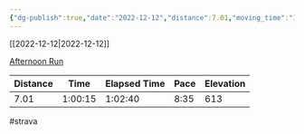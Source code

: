 ```yaml
---
{"dg-publish":true,"date":"2022-12-12","distance":7.01,"moving_time":"1:00:15","elapsed_time":"1:02:40","pace":"8:35","total_elevation_gain":613,"url":"https://www.strava.com/activities/8241979965","permalink":"/01-personal/strava/2022-12-12-afternoon-run/","dgPassFrontmatter":true}
---
```



[[2022-12-12\|2022-12-12]]

[Afternoon Run](https://www.strava.com/activities/8241979965)

| Distance | Time    | Elapsed Time | Pace | Elevation |
| -------- | ------- | ------------ | ---- | --------- |
| 7.01     | 1:00:15 | 1:02:40      | 8:35 | 613       |




#strava
